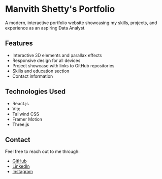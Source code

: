 # Manvith Shetty's Portfolio

A modern, interactive portfolio website showcasing my skills, projects, and experience as an aspiring Data Analyst.

## Features

- Interactive 3D elements and parallax effects
- Responsive design for all devices
- Project showcase with links to GitHub repositories
- Skills and education section
- Contact information

## Technologies Used

- React.js
- Vite
- Tailwind CSS
- Framer Motion
- Three.js

## Contact

Feel free to reach out to me through:
- [GitHub](https://github.com/Manvithshetty13)
- [LinkedIn](https://www.linkedin.com/in/manvith-shetty-0a6215263/)
- [Instagram](https://www.instagram.com/_manvith.shetty/)
